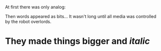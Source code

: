 At first there was only analog:

Then words appeared as bits...
It wasn't long until all media was controlled by the robot overlords.
# They made things bigger and _italic_
